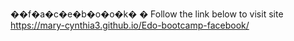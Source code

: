 ��f�a�c�e�b�o�o�k�
�
Follow the link below to visit site
https://mary-cynthia3.github.io/Edo-bootcamp-facebook/
